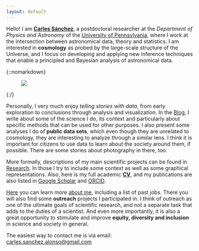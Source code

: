 ```yaml
---
layout: default
---
```


<div class="lead pretty-links">

Hello! I am [**Carles Sánchez**](about/), a postdoctoral researcher at the *Department of Physics and Astronomy* of the [University of Pennsylvania](https://en.wikipedia.org/wiki/University_of_Pennsylvania), where I work at the intersection between astronomical data, theory and statistics. I am interested in **cosmology** as probed by the large-scale structure of the Universe, and I focus on developing and applying new inference techniques that enable a principled and Bayesian analysis of astronomical data.
  
{::nomarkdown}
<figure class="site-profile">
    <img src="{{ site.baseurl }}/assets/img/profile.jpg">
</figure>
{:/}

Personally, I very much enjoy *telling stories with data*, from early exploration to conclusions through analysis and visualization. In the [Blog](articles/), I write about some of the science I do, its context and particularly about specific methods that can be used for other purposes. I also present some analyses I do of **public data sets**, which even though they are unrelated to cosmology, they are interesting to analyze through a similar lens. I think it is important for citizens to use data to learn about the society around them, if possible. There are some stories about photography in there, too. 

More formally, descriptions of my main scientific projects can be found in [Research](work/). In those I try to include some context as well as some graphical representations. Also, here is my full academic [**CV**](https://www.dropbox.com/s/hd4oz11je1top9m/cv_publist_csanchez.pdf?raw=1), and my publications are also listed in [Google Scholar](https://scholar.google.com/citations?user=uZLEZWMAAAAJ&hl=en&oi=ao) and [ORCID](https://orcid.org/0000-0002-2744-4934). 

[Here](about/) you can learn more [about me](about/), including a list of past jobs. There you will also find some **outreach** projects I participated in. I think of outreach as one of the ultimate goals of scientific research, and not a separate task that adds to the duties of a scientist. And even more importantly, it is also a great opportunity to stimulate and improve **equity, diversity and inclusion** in science and society in general. 

The easiest way to contact me is via email: <a href="mailto:carles.sanchez.alonso@gmail.com">carles.sanchez.alonso@gmail.com</a>

</div>
